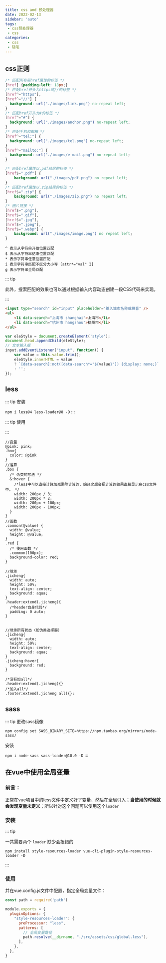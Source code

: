 ```yaml
---
title: css and 预处理器
date: 2022-02-13
sidebar: 'auto'
tags:
 - css预处理器
 - css
categories:
 - css
 - 随笔
---
```


## css正则

```css
/* 匹配所有带href属性的标签 */
[href] {padding-left: 18px;}
/* 匹配href开头为https或//的标签 */
[href^="https"],
[href^="//"] {
  background: url("./images/link.png") no-repeat left;
}
/* 匹配href开头为#的标签 */
[href^="#"] {
  background: url("./images/anchor.png") no-repeat left;
}
/* 匹配手机和邮箱 */
[href^="tel:"] {
  background: url("./images/tel.png") no-repeat left;
}
[href^="mailto:"] {
  background: url("./images/e-mail.png") no-repeat left;
}
```

```css
/* 匹配href属性以.pdf结尾的标签 */
[href$=".pdf"] {
	background: url("./images/pdf.png") no repeat left;
}
/* 匹配href属性以.zip结尾的标签 */
[href$=".zip"] {
	background: url("./images/zip.png") no repeat left;
}
/* 图片链接 */
[href$=".png"],
[href$=".gif"],
[href$=".jpg"],
[href$=".jpeg"],
[href$=".webp"] {
	background: url("./images/image.png") no repeat left;
}
```

```
^ 表示从字符串开始位置匹配
$ 表示从字符串结束位置匹配
* 表示字符串任意位置匹配
i 表示字符串匹配不区分大小写 [attr*="val" I]
g 表示字符串全局匹配
```

::: tip

此外，搜索匹配的效果也可以通过根据输入内容动态创建一段CSS代码来实现。

:::

```html
<input type="search" id="input" placeholder="输入城市名称或拼音" />
<ul>
	<li data-search="上海市 shanghai">上海市</li>
	<li data-search="杭州市 hangzhou">杭州市</li>
</ul>
```

```js
var eleStyle = document.createElement('style');
document.head.appendChild(eleStyle);
// 文本输入框
input.addEventListener("input", function() {
	var value = this.value.trim();
	eleStyle.innerHTML = value
	? `[data-search]:not([data-search*="${value}"]) {display: none;}`
	: '';
});
```



## less

::: tip
安装

`npm i less@4 less-loader@8 -D`
:::

::: tip
使用

:::

```less
//变量
@pink: pink;
.box{
  color: @pink
}
//运算
.box {
  /* 伪类的写法 */
  &:hover {
    /*less中可以直接计算加减乘除计算的，编译之后会把计算的结果直接显示在css文件中。 */
    width: 200px / 3;
    width: 200px * 2;
    width: 200px + 100px;
    width: 200px - 100px;
  }
}
//函数
.common(@value) {
  width: @value;
  height: @value;
}
.red {
  /* 使用函数 */
  .common(100px);
  background-color: red;
}

//继承
.jicheng{
  width: auto;
  height: 50%;
  text-align: center;
  background: aqua;
}
.header:extend(.jicheng){
  /*header自身代码*/
  padding: 0 auto;
}


//继承所有状态（如伪类选择器）
.jicheng{
  width: auto;
  height: 50%;
  text-align: center;
  background: aqua;
}
.jicheng:hover{
  background: red;
}

/*没有加all*/
.header:extend(.jicheng){}
/*加入all*/
.footer:extend(.jicheng all){};

```

## sass

::: tip
更改sass镜像

`npm config set SASS_BINARY_SITE=https://npm.taobao.org/mirrors/node-sass/`

安装

`npm i node-sass sass-loader@10.0 -D`
:::



## 在vue中使用全局变量

### 前言：

正常在vue项目中的less文件中定义好了变量，然后在全局引入；**当使用的时候就会发现变量未定义**；所以针对这个问题可以使用这个`loader`

### 安装

::: tip

一共需要两个 `loader` 缺少会报错的

`npm install style-resources-loader vue-cli-plugin-style-resources-loader -D`

:::

### 使用

并在vue.config.js文件中配置，指定全局变量文件：

```js
const path = require('path')

module.exports = {
  pluginOptions: {
    "style-resources-loader": {
      preProcessor: "less",
      patterns: [
        // 全局变量路径
        path.resolve(__dirname, "./src/assets/css/global.less"),
      ],
    },
  },
}
```

